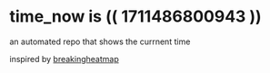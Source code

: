 # time_now is (( 1711486800943 ))

an automated repo that shows the currnent time

inspired by [breakingheatmap](https://github.com/breakingheatmap/breakingheatmap)